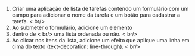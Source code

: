 1) Criar uma aplicação de lista de tarefas contendo um formulário com um campo para adicionar o nome da tarefa e um botão para cadastrar a tarefa. < br/>
2) Ao submeter o formulário, adicione um elemento <li> dentro de < br/>
uma lista ordenada ou não. < br/>
3) Ao clicar nos itens da lista, adicione um efeito que aplique uma linha em cima do texto (text-decoration: line-through). < br/>
